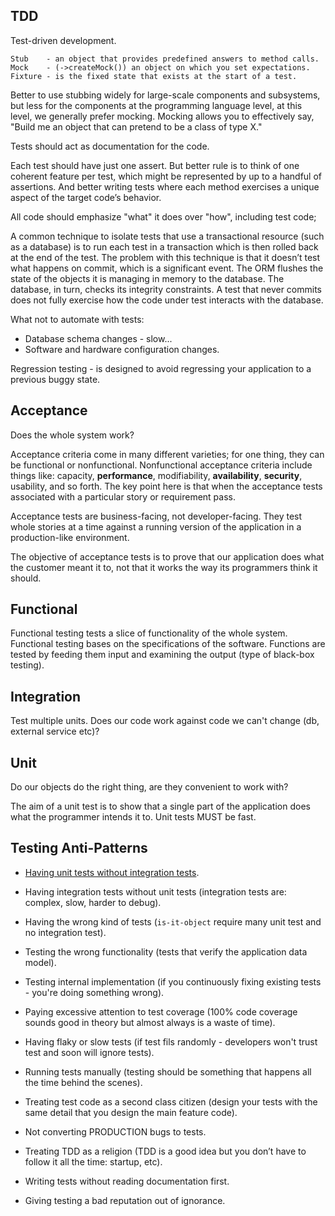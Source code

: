 TDD
-

Test-driven development.

````
Stub    - an object that provides predefined answers to method calls.
Mock    - (->createMock()) an object on which you set expectations.
Fixture - is the fixed state that exists at the start of a test.
````

Better to use stubbing widely for large-scale components and subsystems,
but less for the components at the programming language level,
at this level, we generally prefer mocking.
Mocking allows you to effectively say, "Build me an object that can pretend to be a class of type X."

Tests should act as documentation for the code.

Each test should have just one assert.
But better rule is to think of one coherent feature per test,
which might be represented by up to a handful of assertions.
And better writing tests where each method exercises a unique aspect of the target code’s behavior.

All code should emphasize "what" it does over "how", including test code;

A common technique to isolate tests that use a transactional resource (such as a database)
is to run each test in a transaction which is then rolled back at the end of the test.
The problem with this technique is that it doesn’t test what happens on commit, which is a significant event.
The ORM flushes the state of the objects it is managing in memory to the database.
The database, in turn, checks its integrity constraints.
A test that never commits does not fully exercise how the code under test interacts with the database.

What not to automate with tests:
* Database schema changes - slow...
* Software and hardware configuration changes.

Regression testing - is designed to avoid regressing your application to a previous buggy state.

## Acceptance

Does the whole system work?

Acceptance criteria come in many different varieties; for one thing, they can be functional or nonfunctional.
Nonfunctional acceptance criteria include things like:
capacity, **performance**, modifiability, **availability**, **security**, usability, and so forth.
The key point here is that when the acceptance tests associated with a particular story or requirement pass.

Acceptance tests are business-facing, not developer-facing.
They test whole stories at a time against a running version of the application in a production-like environment.

The objective of acceptance tests is to prove that our application does
what the customer meant it to, not that it works the way its programmers think it should.

## Functional

Functional testing tests a slice of functionality of the whole system.
Functional testing bases on the specifications of the software.
Functions are tested by feeding them input and examining the output (type of black-box testing).

## Integration

Test multiple units.
Does our code work against code we can't change (db, external service etc)?

## Unit

Do our objects do the right thing, are they convenient to work with?

The aim of a unit test is to show that a single part of the application does what the programmer intends it to.
Unit tests MUST be fast.

## Testing Anti-Patterns

* [Having unit tests without integration tests](https://monosnap.com/file/ctZy5mvYR76aq5QTEI71TuBCNtYanK).

* Having integration tests without unit tests (integration tests are: complex, slow, harder to debug).

* Having the wrong kind of tests (`is-it-object` require many unit test and no integration test).

* Testing the wrong functionality (tests that verify the application data model).

* Testing internal implementation (if you continuously fixing existing tests - you're doing something wrong).

* Paying excessive attention to test coverage
  (100% code coverage sounds good in theory but almost always is a waste of time).

* Having flaky or slow tests (if test fils randomly - developers won't trust test and soon will ignore tests).

* Running tests manually (testing should be something that happens all the time behind the scenes).

* Treating test code as a second class citizen
  (design your tests with the same detail that you design the main feature code).

* Not converting PRODUCTION bugs to tests.

* Treating TDD as a religion (TDD is a good idea but you don’t have to follow it all the time: startup, etc).

* Writing tests without reading documentation first.

* Giving testing a bad reputation out of ignorance.
